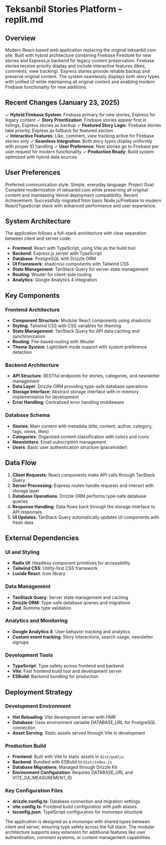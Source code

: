 # Teksanbil Stories Platform - replit.md

## Overview

Modern React-based web application replacing the original teksanbil.com site. Built with hybrid architecture combining Firebase Firestore for new stories and Express.js backend for legacy content preservation. Firebase stories receive priority display and include interactive features (likes, comments, view tracking). Express stories provide reliable backup and preserve original content. The system seamlessly displays both story types with unified UI while maintaining all original content and enabling modern Firebase functionality for new additions.

## Recent Changes (January 23, 2025)

✓ **Hybrid Firebase System**: Firebase primary for new stories, Express for legacy content
✓ **Story Prioritization**: Firebase stories appear first in listings, Express stories as backup
✓ **Featured Story Logic**: Firebase stories take priority, Express as fallback for featured section  
✓ **Interactive Features**: Like, comment, view tracking active for Firebase stories only
✓ **Seamless Integration**: Both story types display uniformly with proper ID handling
✓ **User Preference**: New stories go to Firebase per user request for modern functionality
✓ **Production Ready**: Build system optimized with hybrid data sources

## User Preferences

Preferred communication style: Simple, everyday language.
Project Goal: Complete modernization of teksanbil.com while preserving all original content and maintaining Vercel deployment compatibility.
Recent Achievement: Successfully migrated from basic Node.js/Firebase to modern React/TypeScript stack with enhanced performance and user experience.

## System Architecture

The application follows a full-stack architecture with clear separation between client and server code:

- **Frontend**: React with TypeScript, using Vite as the build tool
- **Backend**: Express.js server with TypeScript
- **Database**: PostgreSQL with Drizzle ORM
- **UI Framework**: shadcn/ui components with Tailwind CSS
- **State Management**: TanStack Query for server state management
- **Routing**: Wouter for client-side routing
- **Analytics**: Google Analytics 4 integration

## Key Components

### Frontend Architecture
- **Component Structure**: Modular React components using shadcn/ui
- **Styling**: Tailwind CSS with CSS variables for theming
- **State Management**: TanStack Query for API data caching and synchronization
- **Routing**: File-based routing with Wouter
- **Theme System**: Light/dark mode support with system preference detection

### Backend Architecture
- **API Structure**: RESTful endpoints for stories, categories, and newsletter management
- **Data Layer**: Drizzle ORM providing type-safe database operations
- **Storage Interface**: Abstract storage interface with in-memory implementation for development
- **Error Handling**: Centralized error handling middleware

### Database Schema
- **Stories**: Main content with metadata (title, content, author, category, tags, views, likes)
- **Categories**: Organized content classification with colors and icons
- **Newsletters**: Email subscription management
- **Users**: Basic user authentication structure (placeholder)

## Data Flow

1. **Client Requests**: React components make API calls through TanStack Query
2. **Server Processing**: Express routes handle requests and interact with storage layer
3. **Database Operations**: Drizzle ORM performs type-safe database queries
4. **Response Handling**: Data flows back through the storage interface to API responses
5. **UI Updates**: TanStack Query automatically updates UI components with fresh data

## External Dependencies

### UI and Styling
- **Radix UI**: Headless component primitives for accessibility
- **Tailwind CSS**: Utility-first CSS framework
- **Lucide React**: Icon library

### Data Management
- **TanStack Query**: Server state management and caching
- **Drizzle ORM**: Type-safe database queries and migrations
- **Zod**: Runtime type validation

### Analytics and Monitoring
- **Google Analytics 4**: User behavior tracking and analytics
- **Custom event tracking**: Story interactions, search usage, newsletter signups

### Development Tools
- **TypeScript**: Type safety across frontend and backend
- **Vite**: Fast frontend build tool and development server
- **ESBuild**: Backend bundling for production

## Deployment Strategy

### Development Environment
- **Hot Reloading**: Vite development server with HMR
- **Database**: Uses environment variable DATABASE_URL for PostgreSQL connection
- **Asset Serving**: Static assets served through Vite in development

### Production Build
- **Frontend**: Built with Vite to static assets in `dist/public`
- **Backend**: Bundled with ESBuild to `dist/index.js`
- **Database Migrations**: Managed through Drizzle Kit
- **Environment Configuration**: Requires DATABASE_URL and VITE_GA_MEASUREMENT_ID

### Key Configuration Files
- **drizzle.config.ts**: Database connection and migration settings
- **vite.config.ts**: Frontend build configuration with path aliases
- **tsconfig.json**: TypeScript configuration for monorepo structure

The application is designed as a monorepo with shared types between client and server, ensuring type safety across the full stack. The modular architecture supports easy extension for additional features like user authentication, comment systems, or content management capabilities.